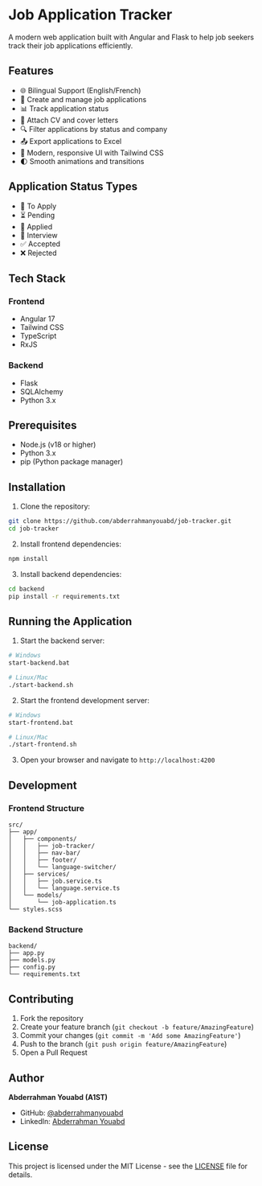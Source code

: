 # Job Application Tracker

A modern web application built with Angular and Flask to help job seekers track their job applications efficiently.

## Features

- 🌐 Bilingual Support (English/French)
- 📝 Create and manage job applications
- 📊 Track application status
- 📎 Attach CV and cover letters
- 🔍 Filter applications by status and company
- 📤 Export applications to Excel
- 🎨 Modern, responsive UI with Tailwind CSS
- 🌓 Smooth animations and transitions

## Application Status Types

- 📌 To Apply
- ⏳ Pending
- 📨 Applied
- 🤝 Interview
- ✅ Accepted
- ❌ Rejected

## Tech Stack

### Frontend
- Angular 17
- Tailwind CSS
- TypeScript
- RxJS

### Backend
- Flask
- SQLAlchemy
- Python 3.x

## Prerequisites

- Node.js (v18 or higher)
- Python 3.x
- pip (Python package manager)

## Installation

1. Clone the repository:
```bash
git clone https://github.com/abderrahmanyouabd/job-tracker.git
cd job-tracker
```

2. Install frontend dependencies:
```bash
npm install
```

3. Install backend dependencies:
```bash
cd backend
pip install -r requirements.txt
```

## Running the Application

1. Start the backend server:
```bash
# Windows
start-backend.bat

# Linux/Mac
./start-backend.sh
```

2. Start the frontend development server:
```bash
# Windows
start-frontend.bat

# Linux/Mac
./start-frontend.sh
```

3. Open your browser and navigate to `http://localhost:4200`

## Development

### Frontend Structure
```
src/
├── app/
│   ├── components/
│   │   ├── job-tracker/
│   │   ├── nav-bar/
│   │   ├── footer/
│   │   └── language-switcher/
│   ├── services/
│   │   ├── job.service.ts
│   │   └── language.service.ts
│   └── models/
│       └── job-application.ts
└── styles.scss
```

### Backend Structure
```
backend/
├── app.py
├── models.py
├── config.py
└── requirements.txt
```

## Contributing

1. Fork the repository
2. Create your feature branch (`git checkout -b feature/AmazingFeature`)
3. Commit your changes (`git commit -m 'Add some AmazingFeature'`)
4. Push to the branch (`git push origin feature/AmazingFeature`)
5. Open a Pull Request

## Author

**Abderrahman Youabd (A1ST)**
- GitHub: [@abderrahmanyouabd](https://github.com/abderrahmanyouabd)
- LinkedIn: [Abderrahman Youabd](https://www.linkedin.com/in/abderrahman-youabd)

## License

This project is licensed under the MIT License - see the [LICENSE](LICENSE) file for details.
